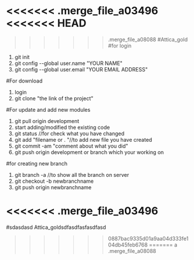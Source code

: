 <<<<<<< .merge_file_a03496
<<<<<<< HEAD
=======
>>>>>>> .merge_file_a08088
#Attica_gold
#for login
  1. git init
  2. git config --global user.name "YOUR NAME"
  3. git config --global user.email "YOUR EMAIL ADDRESS"
  
#For download
  1. login 
  2. git clone "the link of the project"
  
#For update and add new modules
  1. git pull origin development
  2. start adding/modified the existing code
  3. git status //for check what you have changed
  4. git add "filename or . "//to add new file you have created
  5. git commit -am "comment about what you did"
  6. git push origin development or branch which your working on
 
 #for creating new branch 
  1. git branch -a //to show all the branch on server
  2. git checkout -b newbranchname 
  3. git push origin newbranchname
 
<<<<<<< .merge_file_a03496
=======
#sdasdasd Attica_goldsdfasdfasfasdfasd
>>>>>>> 0887bac9335d01a9aa04d333fe104db45feb6768
=======
a
>>>>>>> .merge_file_a08088
